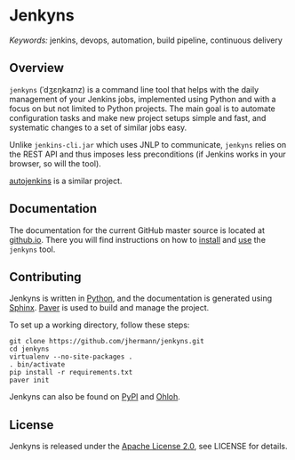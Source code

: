 # Jenkyns

_Keywords:_ jenkins, devops, automation, build pipeline, continuous delivery


## Overview
`jenkyns` (ˈdʒɛŋkaɪnz) is a command line tool that helps with the daily
management of your Jenkins jobs, implemented using Python and with a
focus on but not limited to Python projects. The main goal is to automate
configuration tasks and make new project setups simple and fast, and
systematic changes to a set of similar jobs easy.

Unlike `jenkins-cli.jar` which uses JNLP to communicate, `jenkyns` relies on
the REST API and thus imposes less preconditions (if Jenkins works in your
browser, so will the tool).

[autojenkins](https://github.com/txels/autojenkins) is a similar project.


## Documentation

The documentation for the current GitHub master source is located at
[github.io](http://jhermann.github.io/jenkyns/).
There you will find instructions on how to
[install](http://jhermann.github.io/jenkyns/setup.html) and
[use](http://jhermann.github.io/jenkyns/usage.html)
the `jenkyns` tool.


## Contributing

Jenkyns is written in [Python](http://www.python.org/),
and the documentation is generated using [Sphinx](https://pypi.python.org/pypi/Sphinx).
[Paver](https://pypi.python.org/pypi/Paver) is used to build and manage the project.

To set up a working directory, follow these steps:

    git clone https://github.com/jhermann/jenkyns.git
    cd jenkyns
    virtualenv --no-site-packages .
    . bin/activate
    pip install -r requirements.txt
    paver init

Jenkyns can also be found on [PyPI](https://pypi.python.org/pypi/jenkyns)
and [Ohloh](https://www.ohloh.net/p/jenkyns).


## License

Jenkyns is released under the [Apache License 2.0](https://www.apache.org/licenses/LICENSE-2.0.html), see LICENSE for details.

